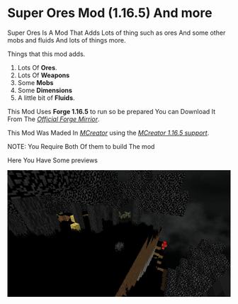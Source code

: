 # Super Ores Mod (1.16.5) And more

Super Ores Is A Mod That Adds Lots of thing such as ores And some other mobs and fluids And lots of things more.

Things that this mod adds.

1. Lots Of **Ores**.
2. Lots Of **Weapons**
3. Some **Mobs**
4. Some **Dimensions**
5. A little bit of **Fluids**.

This Mod Uses **Forge 1.16.5** to run so be prepared You can Download It From The *[Official Forge Mirrior](hhttps://files.minecraftforge.net/net/minecraftforge/forge/index_1.16.5.html)*.

This Mod Was Maded 
In *[MCreator](https://mcreator.net/)* using the *[MCreator 1.16.5 support](https://mcreator.net/plugin/92152/minecraft-forge-1165-generator-mcreator-20223)*.

NOTE: You Require Both Of them to build The mod

Here You Have Some previews

![A biome](/art/screenshots/2022-12-21_14.10.35.png)

